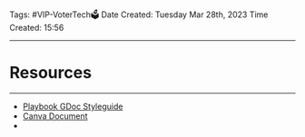 Tags: #VIP-VoterTech🗳
Date Created: Tuesday Mar 28th, 2023
Time Created: 15:56

---
# Resources

---
- [Playbook GDoc Styleguide](https://docs.google.com/document/d/1_--gRjDO9lwfFukLuhG-UwG0YRvQRfW5JVUjC-c8ZlM/edit)
- [Canva Document](https://www.canva.com/design/DAFeg6jY91Q/7kUaUmZhtLEvxvLkxiPDOQ/edit?utm_content=DAFeg6jY91Q&utm_campaign=designshare&utm_medium=link2&utm_source=sharebutton)
- 